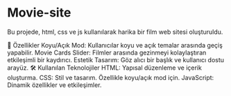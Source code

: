 # Movie-site
Bu projede, html, css ve js kullanılarak harika bir film web sitesi oluşturuldu.

🎨 Özellikler
Koyu/Açık Mod: Kullanıcılar koyu ve açık temalar arasında geçiş yapabilir.
Movie Cards Slider: Filmler arasında gezinmeyi kolaylaştıran etkileşimli bir kaydırıcı.
Estetik Tasarım: Göz alıcı bir başlık ve kullanıcı dostu arayüz.
🛠️ Kullanılan Teknolojiler
HTML: Yapısal düzenleme ve içerik oluşturma.
CSS: Stil ve tasarım. Özellikle koyu/açık mod için.
JavaScript: Dinamik özellikler ve etkileşimler.
